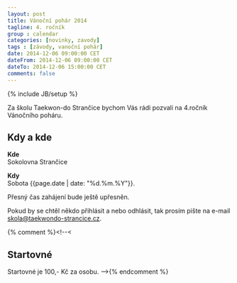 ```yaml
---
layout: post
title: Vánoční pohár 2014
tagline: 4. ročník
group : calendar
categories: [novinky, zavody]
tags : [závody, vanoční pohár]
date: 2014-12-06 09:00:00 CET
dateFrom: 2014-12-06 09:00:00 CET
dateTo: 2014-12-06 15:00:00 CET
comments: false
---
```

{% include JB/setup %}

Za školu Taekwon-do Strančice bychom Vás rádi pozvali na 4.ročník Vánočního poháru.

## Kdy a kde

**Kde**  
Sokolovna Strančice

**Kdy**  
Sobota {{page.date | date: "%d.%m.%Y"}}.

Přesný čas zahájení bude ještě upřesněn.

Pokud by se chtěl někdo přihlásit a nebo odhlásit, tak prosím pište na e-mail <a href="mailto:skola@taekwondo-strancice.cz">skola@taekwondo-strancice.cz</a>.


{% comment %}<!--< 

## Startovné

Startovné je 100,- Kč za osobu.
-->{% endcomment %}